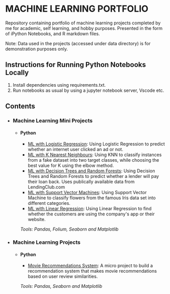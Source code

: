 # MACHINE LEARNING PORTFOLIO

Repository containing portfolio of machine learning projects completed by me for academic, self learning, and hobby purposes. Presented in the form of iPython Notebooks, and R markdown files.

Note: Data used in the projects (accessed under data directory) is for demonstration purposes only.

## Instructions for Running Python Notebooks Locally

1.  Install dependencies using requirements.txt.
2.  Run notebooks as usual by using a jupyter notebook server, Vscode etc.

## Contents
- ### Machine Learning Mini Projects
  + #### Python
    + [ML with Logistic Regression](https://github.com/Karan-raj-dev/Devasena_Portfolio/blob/main/Machine%20Learning%20Mini%20Projects/Machine%20Learning%20with%20Logistic%20Regression.ipynb): Using Logistic Regression to predict whether an internet user clicked an ad or not.
    + [ML with K Nearest Neighbours](https://github.com/Karan-raj-dev/Devasena_Portfolio/blob/main/Machine%20Learning%20Mini%20Projects/Machine%20Learning%20with%20K%20Nearest%20Neighbours.ipynb): Using KNN to classify instances from a fake dataset into two target classes, while choosing the best value for K using the elbow method.
    + [ML with Decision Trees and Random Forests](https://github.com/Karan-raj-dev/Devasena_Portfolio/blob/main/Machine%20Learning%20Mini%20Projects/Machine%20Learning%20with%20Decision%20Trees%20and%20Random%20Forests.ipynb): Using Decision Trees and Random Forests to predict whether a lender will pay their loan back. Uses publically available data from LendingClub.com
    + [ML with Support Vector Machines](https://github.com/Karan-raj-dev/Devasena_Portfolio/blob/main/Machine%20Learning%20Mini%20Projects/Machine%20Learning%20with%20Support%20Vector%20Machines.ipynb): Using Support Vector Machine to classify flowers from the famous Iris data set into different categories.
    + [ML with Linear Regression](https://github.com/Karan-raj-dev/Devasena_Portfolio/blob/main/Machine%20Learning%20Mini%20Projects/Machine%20Learning%20with%20Linear%20Regression.ipynb): Using Linear Regression to find whether the customers are using the company's app or their website.
    
    
    _Tools: Pandas, Folium, Seaborn and Matplotlib_
- ### Machine Learning Projects
  + #### Python
    + [Movie Recommendations System](https://github.com/Karan-raj-dev/Devasena_Portfolio/blob/main/Machine%20Learning%20Projects/Movie%20Recommendation%20System.ipynb): A micro project to build a recommendation system that makes movie recommendations based on user review similarities.


    _Tools: Pandas, Seaborn and Matplotlib_

